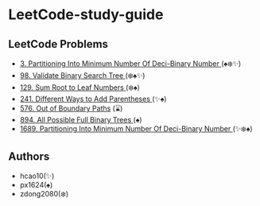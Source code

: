 # LeetCode-study-guide

## LeetCode Problems

- [3.  Partitioning Into Minimum Number Of Deci-Binary Number ](/Week001/3) (:spades::snowflake:✨)
- [98.  Validate Binary Search Tree ](/Week001/98/) (:snowflake::spades:✨)
- [129.  Sum Root to Leaf Numbers ](/Week002/129/) (:snowflake::spades:)
- [241.  Different Ways to Add Parentheses ](/Week002/241/) (✨:spades:)
- [576.  Out of Boundary Paths](/Week003/576) (:hourglass:)
- [894.  All Possible Full Binary Trees ](/Week002/894/)(:spades:)
- [1689.  Partitioning Into Minimum Number Of Deci-Binary Number ](/Week001/1689/) (✨:snowflake::spades:)
## Authors
* hcao10(✨)
* px1624(:spades:)
* zdong2080(:snowflake:)
